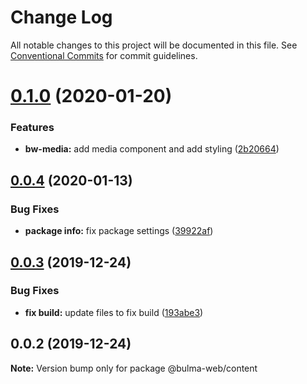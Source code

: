 # Change Log

All notable changes to this project will be documented in this file.
See [Conventional Commits](https://conventionalcommits.org) for commit guidelines.

# [0.1.0](https://github.com/Ramon92/bulma-web/compare/@bulma-web/content@0.0.4...@bulma-web/content@0.1.0) (2020-01-20)


### Features

* **bw-media:** add media component and add styling ([2b20664](https://github.com/Ramon92/bulma-web/commit/2b2066495fc71db34fabc81eec4cf2b19a5a3642))





## [0.0.4](https://github.com/Ramon92/bulma-web/compare/@bulma-web/content@0.0.3...@bulma-web/content@0.0.4) (2020-01-13)


### Bug Fixes

* **package info:** fix package settings ([39922af](https://github.com/Ramon92/bulma-web/commit/39922afc9d4cfbbb6b34c37abd5639651ca606cf))





## [0.0.3](https://github.com/Ramon92/bulma-web/compare/@bulma-web/content@0.0.2...@bulma-web/content@0.0.3) (2019-12-24)


### Bug Fixes

* **fix build:** update files to fix build ([193abe3](https://github.com/Ramon92/bulma-web/commit/193abe3b62cf6db443f733aec5eeb0fcd09000c7))





## 0.0.2 (2019-12-24)

**Note:** Version bump only for package @bulma-web/content
